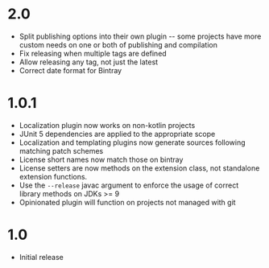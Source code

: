 # 2.0

- Split publishing options into their own plugin -- some projects have more custom needs on one or both of publishing and compilation
- Fix releasing when multiple tags are defined
- Allow releasing any tag, not just the latest
- Correct date format for Bintray

# 1.0.1

- Localization plugin now works on non-kotlin projects
- JUnit 5 dependencies are applied to the appropriate scope
- Localization and templating plugins now generate sources following matching patch schemes
- License short names now match those on bintray
- License setters are now methods on the extension class, not standalone extension functions.
- Use the `--release` javac argument to enforce the usage of correct library methods on JDKs >= 9
- Opinionated plugin will function on projects not managed with git

# 1.0

- Initial release
